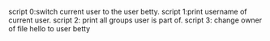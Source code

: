 script 0:switch current user to the user betty.
script 1:print username of current user.
script 2: print all groups user is part of.
script 3: change owner of file hello to user betty